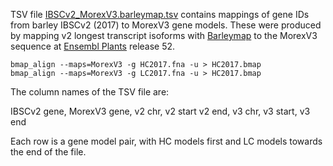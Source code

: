 
TSV file [IBSCv2_MorexV3.barleymap.tsv](./IBSCv2_MorexV3.barleymap.tsv) contains mappings of gene IDs from barley IBSCv2 (2017)
to MorexV3 gene models. These were produced by mapping v2 longest transcript isoforms with [Barleymap](https://floresta.eead.csic.es/barleymap/) to the MorexV3 sequence at [Ensembl Plants](https://plants.ensembl.org/index.html) release 52.

    bmap_align --maps=MorexV3 -g HC2017.fna -u > HC2017.bmap 
    bmap_align --maps=MorexV3 -g LC2017.fna -u > HC2017.bmap

The column names of the TSV file are:

IBSCv2 gene, MorexV3 gene, v2 chr, v2 start v2 end, v3 chr, v3 start, v3 end

Each row is a gene model pair, with HC models first and LC models towards the end of the file.
